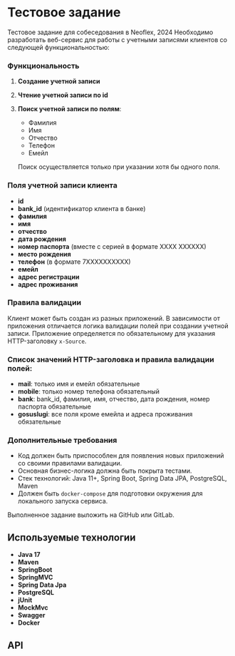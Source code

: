 # Тестовое задание 
Тестовое задание для собеседования в Neoflex, 2024
Необходимо разработать веб-сервис для работы с учетными записями клиентов со следующей функциональностью:

### Функциональность

1. **Создание учетной записи**
2. **Чтение учетной записи по id**
3. **Поиск учетной записи по полям**:
    - Фамилия
    - Имя
    - Отчество
    - Телефон
    - Емейл

   Поиск осуществляется только при указании хотя бы одного поля.

### Поля учетной записи клиента

- **id**
- **bank_id** (идентификатор клиента в банке)
- **фамилия**
- **имя**
- **отчество**
- **дата рождения**
- **номер паспорта** (вместе с серией в формате ХХХХ ХХХХХХ)
- **место рождения**
- **телефон** (в формате 7ХХХХХХХХХХ)
- **емейл**
- **адрес регистрации**
- **адрес проживания**

### Правила валидации

Клиент может быть создан из разных приложений. В зависимости от приложения отличается логика валидации полей при создании учетной записи. Приложение определяется по обязательному для указания HTTP-заголовку `x-Source`.

### Список значений HTTP-заголовка и правила валидации полей:

- **mail**: только имя и емейл обязательные
- **mobile**: только номер телефона обязательный
- **bank**: bank_id, фамилия, имя, отчество, дата рождения, номер паспорта обязательные
- **gosuslugi**: все поля кроме емейла и адреса проживания обязательные

### Дополнительные требования

- Код должен быть приспособлен для появления новых приложений со своими правилами валидации.
- Основная бизнес-логика должна быть покрыта тестами.
- Стек технологий: Java 11+, Spring Boot, Spring Data JPA, PostgreSQL, Maven
- Должен быть `docker-compose` для подготовки окружения для локального запуска сервиса.

Выполненное задание выложить на GitHub или GitLab.

## Используемые технологии
+ **Java 17** <br/>
+ **Maven** <br/>
+ **SpringBoot** <br/>
+ **SpringMVC** <br/>
+ **Spring Data Jpa** <br/>
+ **PostgreSQL** </br>
+ **jUnit** <br/>
+ **MockMvc** <br/>
+ **Swagger** <br/>
+ **Docker**
## API
